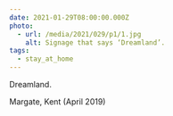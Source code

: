 ```yaml
---
date: 2021-01-29T08:00:00.000Z
photo:
  - url: /media/2021/029/p1/1.jpg
    alt: Signage that says ‘Dreamland’.
tags:
  - stay_at_home
---
```


Dreamland.

Margate, Kent (April 2019)
